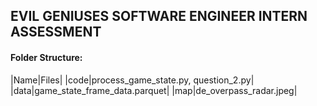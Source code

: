 ## EVIL GENIUSES SOFTWARE ENGINEER INTERN ASSESSMENT

#### Folder Structure:
|Name|Files|
|code|process_game_state.py, question_2.py|
|data|game_state_frame_data.parquet|
|map|de_overpass_radar.jpeg|